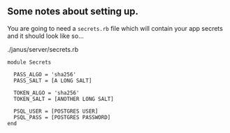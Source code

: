 ## Some notes about setting up.

You are going to need a `secrets.rb` file which will contain your app secrets 
and it should look like so...

./janus/server/secrets.rb


```
module Secrets

  PASS_ALGO = 'sha256'
  PASS_SALT = [A LONG SALT]

  TOKEN_ALGO = 'sha256'
  TOKEN_SALT = [ANOTHER LONG SALT]

  PSQL_USER = [POSTGRES USER]
  PSQL_PASS = [POSTGRES PASSWORD]
end
```